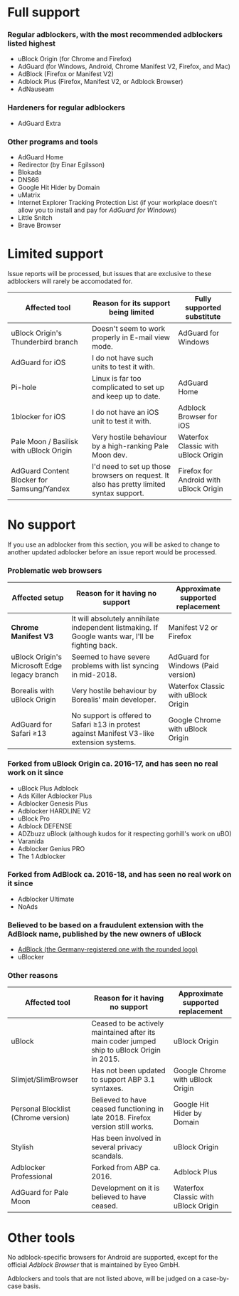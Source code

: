 # Full support

### Regular adblockers, with the most recommended adblockers listed highest

* uBlock Origin (for Chrome and Firefox)
* AdGuard (for Windows, Android, Chrome Manifest V2, Firefox, and Mac)
* AdBlock (Firefox or Manifest V2)
* Adblock Plus (Firefox, Manifest V2, or Adblock Browser)
* AdNauseam

### Hardeners for regular adblockers

* AdGuard Extra

### Other programs and tools

* AdGuard Home
* Redirector (by Einar Egilsson)
* Blokada
* DNS66
* Google Hit Hider by Domain
* uMatrix
* Internet Explorer Tracking Protection List (if your workplace doesn't allow you to install and pay for *AdGuard for Windows*)
* Little Snitch
* Brave Browser

# Limited support

Issue reports will be processed, but issues that are exclusive to these adblockers will rarely be accomodated for.

| Affected tool | Reason for its support being limited | Fully supported substitute |
| - | - | - |
| uBlock Origin's Thunderbird branch | Doesn't seem to work properly in E-mail view mode. | AdGuard for Windows |
| AdGuard for iOS | I do not have such units to test it with. | |
| Pi-hole | Linux is far too complicated to set up and keep up to date. | AdGuard Home |
| 1blocker for iOS | I do not have an iOS unit to test it with. | Adblock Browser for iOS | |
| Pale Moon / Basilisk with uBlock Origin | Very hostile behaviour by a high-ranking Pale Moon dev. | Waterfox Classic with uBlock Origin | 
| AdGuard Content Blocker for Samsung/Yandex | I'd need to set up those browsers on request. It also has pretty limited syntax support. | Firefox for Android with uBlock Origin |

# No support

If you use an adblocker from this section, you will be asked to change to another updated adblocker before an issue report would be processed.

### Problematic web browsers

| Affected setup | Reason for it having no support | Approximate supported replacement |
| - | - | - |
| **Chrome Manifest V3** | It will absolutely annihilate independent listmaking. If Google wants war, I'll be fighting back. | Manifest V2 or Firefox |
| uBlock Origin's Microsoft Edge legacy branch | Seemed to have severe problems with list syncing in mid-2018. | AdGuard for Windows (Paid version) |
| Borealis with uBlock Origin | Very hostile behaviour by Borealis' main developer. | Waterfox Classic with uBlock Origin |
| AdGuard for Safari ≥13 | No support is offered to Safari ≥13 in protest against Manifest V3-like extension systems. | Google Chrome with uBlock Origin |

### Forked from uBlock Origin ca. 2016-17, and has seen no real work on it since

* uBlock Plus Adblock
* Ads Killer Adblocker Plus
* Adblocker Genesis Plus
* Adblocker HARDLINE V2
* uBlock Pro
* Adblock DEFENSE
* ADZbuzz uBlock (although kudos for it respecting gorhill's work on uBO)
* Varanida
* Adblocker Genius PRO
* The 1 Adblocker

### Forked from AdBlock ca. 2016-18, and has seen no real work on it since

* Adblocker Ultimate
* NoAds

### Believed to be based on a fraudulent extension with the AdBlock name, published by the new owners of uBlock

* [AdBlock (the Germany-registered one with the rounded logo)](https://chrome.google.com/webstore/detail/adblock/dgpfeomibahlpbobpnjpcobpechebadh)
* uBlocker

### Other reasons

| Affected tool | Reason for it having no support | Approximate supported replacement |
| - | - | - |
| uBlock | Ceased to be actively maintained after its main coder jumped ship to uBlock Origin in 2015. | uBlock Origin |
| Slimjet/SlimBrowser | Has not been updated to support ABP 3.1 syntaxes. | Google Chrome with uBlock Origin |
| Personal Blocklist (Chrome version) | Believed to have ceased functioning in late 2018. Firefox version still works. | Google Hit Hider by Domain |
| Stylish | Has been involved in several privacy scandals. | uBlock Origin |
| Adblocker Professional | Forked from ABP ca. 2016. | Adblock Plus |
| AdGuard for Pale Moon | Development on it is believed to have ceased. | Waterfox Classic with uBlock Origin |

# Other tools

No adblock-specific browsers for Android are supported, except for the official *Adblock Browser* that is maintained by Eyeo GmbH.

Adblockers and tools that are not listed above, will be judged on a case-by-case basis.
